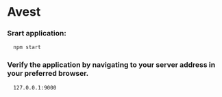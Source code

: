 # Avest
### Srart application:
```sh
  npm start
```
### Verify the application by navigating to your server address in your preferred browser.
```sh
  127.0.0.1:9000
```